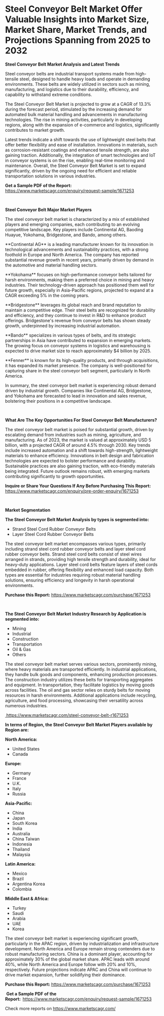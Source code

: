 <p><h1>Steel Conveyor Belt Market Offer Valuable Insights into Market Size, Market Share, Market Trends, and Projections Spanning from 2025 to 2032</h1></p><p><strong>Steel Conveyor Belt Market Analysis and Latest Trends</strong></p>
<p><p>Steel conveyor belts are industrial transport systems made from high-tensile steel, designed to handle heavy loads and operate in demanding environments. These belts are widely utilized in sectors such as mining, manufacturing, and logistics due to their durability, efficiency, and capability to withstand extreme conditions. </p><p>The Steel Conveyor Belt Market is projected to grow at a CAGR of 13.3% during the forecast period, stimulated by the increasing demand for automated bulk material handling and advancements in manufacturing technologies. The rise in mining activities, particularly in developing regions, along with the expansion of e-commerce and logistics, significantly contributes to market growth. </p><p>Latest trends indicate a shift towards the use of lightweight steel belts that offer better flexibility and ease of installation. Innovations in materials, such as corrosion-resistant coatings and enhanced tensile strength, are also gaining traction. Additionally, the integration of smart technologies and IoT in conveyor systems is on the rise, enabling real-time monitoring and maintenance. Overall, the Steel Conveyor Belt Market is set to expand significantly, driven by the ongoing need for efficient and reliable transportation solutions in various industries.</p></p>
<p><strong>Get a Sample PDF of the Report:&nbsp;</strong> <a href="https://www.marketscagr.com/enquiry/request-sample/1671253?utm_campaign=2935&utm_medium=2&utm_source=Github&utm_content=ia&utm_term=25032025&utm_id=steel-conveyor-belt">https://www.marketscagr.com/enquiry/request-sample/1671253</a></p>
<p>&nbsp;</p>
<p><strong>Steel Conveyor Belt Major Market Players</strong></p>
<p><p>The steel conveyor belt market is characterized by a mix of established players and emerging companies, each contributing to an evolving competitive landscape. Key players include Continental AG, Baoding Huayue, Yokohama, Bridgestone, and Bando, among others.</p><p>**Continental AG** is a leading manufacturer known for its innovation in technological advancements and sustainability practices, with a strong foothold in Europe and North America. The company has reported substantial revenue growth in recent years, primarily driven by demand in the automotive and material handling sectors.</p><p>**Yokohama** focuses on high-performance conveyor belts tailored for harsh environments, making them a preferred choice in mining and heavy industries. Their technology-driven approach has positioned them well for future growth, especially in Asia-Pacific regions, projected to expand at a CAGR exceeding 5% in the coming years.</p><p>**Bridgestone** leverages its global reach and brand reputation to maintain a competitive edge. Their steel belts are recognized for durability and efficiency, and they continue to invest in R&D to enhance product offerings. Bridgestone's revenue from conveyor belts has shown steady growth, underpinned by increasing industrial automation.</p><p>**Bando** specializes in various types of belts, and its strategic partnerships in Asia have contributed to expansion in emerging markets. The growing focus on conveyor systems in logistics and warehousing is expected to drive market size to reach approximately $4 billion by 2025.</p><p>**Fenner** is known for its high-quality products, and through acquisitions, it has expanded its market presence. The company is well-positioned for capturing share in the steel conveyor belt segment, particularly in North America.</p><p>In summary, the steel conveyor belt market is experiencing robust demand driven by industrial growth. Companies like Continental AG, Bridgestone, and Yokohama are forecasted to lead in innovation and sales revenue, bolstering their positions in a competitive landscape.</p></p>
<p>&nbsp;</p>
<p><strong>What Are The Key Opportunities For Steel Conveyor Belt Manufacturers?</strong></p>
<p><p>The steel conveyor belt market is poised for substantial growth, driven by escalating demand from industries such as mining, agriculture, and manufacturing. As of 2023, the market is valued at approximately USD 5 billion, with a projected CAGR of around 4.5% through 2030. Key trends include increased automation and a shift towards high-strength, lightweight materials to enhance efficiency. Innovations in belt design and fabrication technologies are expected to bolster performance and durability. Sustainable practices are also gaining traction, with eco-friendly materials being integrated. Future outlook remains robust, with emerging markets contributing significantly to growth opportunities.</p></p>
<p><strong>Inquire or Share Your Questions If Any Before Purchasing This Report:</strong> <a href="https://www.marketscagr.com/enquiry/pre-order-enquiry/1671253?utm_campaign=2935&utm_medium=2&utm_source=Github&utm_content=ia&utm_term=25032025&utm_id=steel-conveyor-belt">https://www.marketscagr.com/enquiry/pre-order-enquiry/1671253</a></p>
<p>&nbsp;</p>
<p><strong>Market Segmentation</strong></p>
<p><strong>The Steel Conveyor Belt Market Analysis by types is segmented into:</strong></p>
<p><ul><li>Strand Steel Cord Rubber Conveyor Belts</li><li>Layer Steel Cord Rubber Conveyor Belts</li></ul></p>
<p><p>The steel conveyor belt market encompasses various types, primarily including strand steel cord rubber conveyor belts and layer steel cord rubber conveyor belts. Strand steel cord belts consist of steel wires arranged in strands, providing high tensile strength and durability, ideal for heavy-duty applications. Layer steel cord belts feature layers of steel cords embedded in rubber, offering flexibility and enhanced load capacity. Both types are essential for industries requiring robust material handling solutions, ensuring efficiency and longevity in harsh operational environments.</p></p>
<p><strong>Purchase this Report:&nbsp;</strong><a href="https://www.marketscagr.com/purchase/1671253?utm_campaign=2935&utm_medium=2&utm_source=Github&utm_content=ia&utm_term=25032025&utm_id=steel-conveyor-belt">https://www.marketscagr.com/purchase/1671253</a></p>
<p>&nbsp;</p>
<p><strong>The Steel Conveyor Belt Market Industry Research by Application is segmented into:</strong></p>
<p><ul><li>Mining</li><li>Industrial</li><li>Construction</li><li>Transportation</li><li>Oil & Gas</li><li>Others</li></ul></p>
<p><p>The steel conveyor belt market serves various sectors, prominently mining, where heavy materials are transported efficiently. In industrial applications, they handle bulk goods and components, enhancing production processes. The construction industry utilizes these belts for transporting aggregates and equipment. In transportation, they facilitate logistics by moving goods across facilities. The oil and gas sector relies on sturdy belts for moving resources in harsh environments. Additional applications include recycling, agriculture, and food processing, showcasing their versatility across numerous industries.</p></p>
<p><a href="https://www.marketscagr.com/steel-conveyor-belt-r1671253?utm_campaign=2935&utm_medium=2&utm_source=Github&utm_content=ia&utm_term=25032025&utm_id=steel-conveyor-belt">&nbsp;https://www.marketscagr.com/steel-conveyor-belt-r1671253</a></p>
<p><strong>In terms of Region, the Steel Conveyor Belt Market Players available by Region are:</strong></p>
<p>
    <p> <strong> North America: </strong>
        <ul>
            <li>United States</li>
            <li>Canada</li>
        </ul>
        </p> 
    <p> <strong> Europe: </strong>
        <ul>
            <li>Germany</li>
            <li>France</li>
            <li>U.K.</li>
            <li>Italy</li>
            <li>Russia</li>
        </ul>
        </p> 
    <p> <strong> Asia-Pacific: </strong>
        <ul>
            <li>China</li>
            <li>Japan</li>
            <li>South Korea</li>
            <li>India</li>
            <li>Australia</li>
            <li>China Taiwan</li>
            <li>Indonesia</li>
            <li>Thailand</li>
            <li>Malaysia</li>
        </ul>
        </p> 
    <p> <strong> Latin America: </strong>
        <ul>
            <li>Mexico</li>
            <li>Brazil</li>
            <li>Argentina Korea</li>
            <li>Colombia</li>
        </ul>
        </p> 
    <p> <strong> Middle East & Africa: </strong>
        <ul>
            <li>Turkey</li>
            <li>Saudi</li>
            <li>Arabia</li>
            <li>UAE</li>
            <li>Korea</li>
        </ul>
    </p>
    </p>
<p><p>The steel conveyor belt market is experiencing significant growth, particularly in the APAC region, driven by industrialization and infrastructure development. North America and Europe remain strong contenders due to robust manufacturing sectors. China is a dominant player, accounting for approximately 30% of the global market share. APAC leads with around 40%, while North America and Europe follow with 20% and 10%, respectively. Future projections indicate APAC and China will continue to drive market expansion, further solidifying their dominance.</p></p>
<p><strong>Purchase this Report: </strong><a href="https://www.marketscagr.com/purchase/1671253?utm_campaign=2935&utm_medium=2&utm_source=Github&utm_content=ia&utm_term=25032025&utm_id=steel-conveyor-belt">https://www.marketscagr.com/purchase/1671253</a></p>
<p>&nbsp;<strong>Get a Sample PDF of the Report:&nbsp;&nbsp;</strong><a href="https://www.marketscagr.com/enquiry/request-sample/1671253?utm_campaign=2935&utm_medium=2&utm_source=Github&utm_content=ia&utm_term=25032025&utm_id=steel-conveyor-belt">https://www.marketscagr.com/enquiry/request-sample/1671253</a></p>
<p><strong></strong></p>
<p>Check more reports on <a href="https://www.marketscagr.com/?utm_campaign=2935&utm_medium=2&utm_source=Github&utm_content=ia&utm_term=25032025&utm_id=steel-conveyor-belt">https://www.marketscagr.com/</a></p>